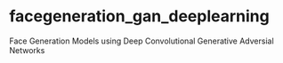 # facegeneration_gan_deeplearning
Face Generation Models using Deep Convolutional Generative Adversial Networks
